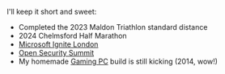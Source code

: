 I'll keep it short and sweet:
  
- Completed the 2023 Maldon Triathlon standard distance
- 2024 Chelmsford Half Marathon
- [Microsoft Ignite London](https://myignite.microsoft.com/home)
- [Open Security Summit](https://open-security-summit.org/)
- My homemade [Gaming PC](https://pcpartpicker.com/b/WvTWGX) build is still kicking (2014, wow!)
